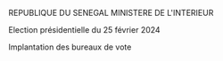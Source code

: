 REPUBLIQUE DU SENEGAL MINISTERE DE L'INTERIEUR

Election présidentielle du 25 février 2024

Implantation des bureaux de vote

<!-- PageNumber="10/10" -->
